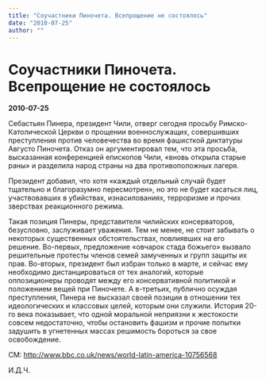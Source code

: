 ```yaml
---
title: "Соучастники Пиночета. Всепрощение не состоялось"
date: "2010-07-25"
author: ""
---
```


# Соучастники Пиночета. Всепрощение не состоялось

**2010-07-25** 

Себастьян Пинера, президент Чили, отверг сегодня просьбу Римско-Католической Церкви о прощении военнослужащих, совершивших преступления против человечества во время фашисткой диктатуры Августо Пиночета. Отказ он аргументировал тем, что эта просьба, высказанная конференцией епископов Чили, «вновь открыла старые раны» и разделила народ страны на два противоположных лагеря.

Президент добавил, что хотя «каждый отдельный случай будет тщательно и благоразумно пересмотрен», но это не будет касаться лиц, участвовавших в убийствах, изнасилованиях, терроризме и прочих зверствах реакционного режима.

Такая позиция Пинеры, представителя чилийских консерваторов, безусловно, заслуживает уважения. Тем не менее, не стоит забывать о некоторых существенных обстоятельствах, повлиявших на его решение. Во-первых, предложение «овчарок стада божьего» вызвало решительные протесты членов семей замученных и групп защиты их прав. Во-вторых, президент был избран только в марте, и сейчас ему необходимо дистанцироваться от тех аналогий, которые оппозиционеры проводят между его консервативной политикой и положением вещей при Пиночете. А в-третьих, публично осуждая преступления, Пинера не высказал своей позиции в отношении тех идеологических и классовых целей, которым они служили. История 20-го века показывает, что одной моральной неприязни к жестокости совсем недостаточно, чтобы остановить фашизм и прочие попытки задушить в угнетенных массах решимость бороться за свое освобождение.

СМ: http://www.bbc.co.uk/news/world-latin-america-10756568

И.Д.Ч.